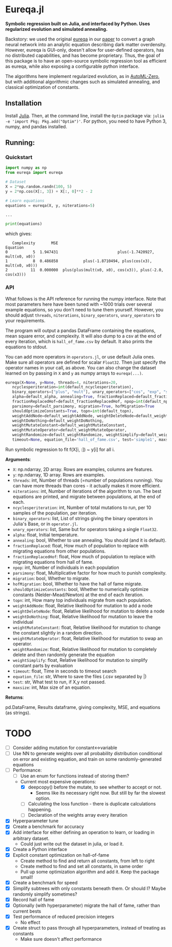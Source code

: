 # Eureqa.jl

**Symbolic regression built on Julia, and interfaced by Python.
Uses regularized evolution and simulated annealing.**

Backstory: we used the original
[eureqa](https://www.creativemachineslab.com/eureqa.html)
in our [paper](https://arxiv.org/abs/2006.11287) to
convert a graph neural network into
an analytic equation describing dark matter overdensity. However,
eureqa is GUI-only, doesn't allow for user-defined
operators, has no distributed capabilities,
and has become proprietary. Thus, the goal
of this package is to have an open-source symbolic regression tool
as efficient as eureqa, while also exposing a configurable
python interface.

The algorithms here implement regularized evolution, as in
[AutoML-Zero](https://arxiv.org/abs/2003.03384),
but with additional algorithmic changes such as simulated
annealing, and classical optimization of constants.


## Installation

Install [Julia](https://julialang.org/downloads/). Then, at the command line,
install the `Optim` package via: `julia -e 'import Pkg; Pkg.add("Optim")'`.
For python, you need to have Python 3, numpy, and pandas installed.

## Running:

### Quickstart

```python
import numpy as np
from eureqa import eureqa

# Dataset
X = 2*np.random.randn(100, 5)
y = 2*np.cos(X[:, 3]) + X[:, 0]**2 - 2

# Learn equations
equations = eureqa(X, y, niterations=5)

...

print(equations)
```

which gives:

```
   Complexity       MSE                                                Equation
0           5  1.947431                          plus(-1.7420927, mult(x0, x0))
1           8  0.486858           plus(-1.8710494, plus(cos(x3), mult(x0, x0)))
2          11  0.000000  plus(plus(mult(x0, x0), cos(x3)), plus(-2.0, cos(x3)))
```

### API

What follows is the API reference for running the numpy interface.
Note that most parameters here
have been tuned with ~1000 trials over several example
equations, so you don't need to tune them yourself.
However, you should adjust `threads`, `niterations`,
`binary_operators`, `unary_operators` to your requirements.

The program will output a pandas DataFrame containing the equations,
mean square error, and complexity. It will also dump to a csv
at the end of every iteration,
which is `hall_of_fame.csv` by default. It also prints the
equations to stdout.

You can add more operators in `operators.jl`, or use default
Julia ones. Make sure all operators are defined for scalar `Float32`.
Then just specify the operator names in your call, as above.
You can also change the dataset learned on by passing in `X` and `y` as
numpy arrays to `eureqa(...)`.

```python
eureqa(X=None, y=None, threads=4, niterations=20,
   ncyclesperiteration=int(default_ncyclesperiteration),
   binary_operators=["plus", "mult"], unary_operators=["cos", "exp", "sin"],
   alpha=default_alpha, annealing=True, fractionReplaced=default_fractionReplaced,
   fractionReplacedHof=default_fractionReplacedHof, npop=int(default_npop),
   parsimony=default_parsimony, migration=True, hofMigration=True
   shouldOptimizeConstants=True, topn=int(default_topn),
   weightAddNode=default_weightAddNode, weightDeleteNode=default_weightDeleteNode,
   weightDoNothing=default_weightDoNothing,
   weightMutateConstant=default_weightMutateConstant,
   weightMutateOperator=default_weightMutateOperator,
   weightRandomize=default_weightRandomize, weightSimplify=default_weightSimplify,
   timeout=None, equation_file='hall_of_fame.csv', test='simple1', maxsize=20)
```

Run symbolic regression to fit f(X[i, :]) ~ y[i] for all i.

**Arguments**:

- `X`: np.ndarray, 2D array. Rows are examples, columns are features.
- `y`: np.ndarray, 1D array. Rows are examples.
- `threads`: int, Number of threads (=number of populations running).
You can have more threads than cores - it actually makes it more
efficient.
- `niterations`: int, Number of iterations of the algorithm to run. The best
equations are printed, and migrate between populations, at the
end of each.
- `ncyclesperiteration`: int, Number of total mutations to run, per 10
samples of the population, per iteration.
- `binary_operators`: list, List of strings giving the binary operators
in Julia's Base, or in `operator.jl`.
- `unary_operators`: list, Same but for operators taking a single `Float32`.
- `alpha`: float, Initial temperature.
- `annealing`: bool, Whether to use annealing. You should (and it is default).
- `fractionReplaced`: float, How much of population to replace with migrating
equations from other populations.
- `fractionReplacedHof`: float, How much of population to replace with migrating
equations from hall of fame.
- `npop`: int, Number of individuals in each population
- `parsimony`: float, Multiplicative factor for how much to punish complexity.
- `migration`: bool, Whether to migrate.
- `hofMigration`: bool, Whether to have the hall of fame migrate.
- `shouldOptimizeConstants`: bool, Whether to numerically optimize
constants (Nelder-Mead/Newton) at the end of each iteration.
- `topn`: int, How many top individuals migrate from each population.
- `weightAddNode`: float, Relative likelihood for mutation to add a node
- `weightDeleteNode`: float, Relative likelihood for mutation to delete a node
- `weightDoNothing`: float, Relative likelihood for mutation to leave the individual
- `weightMutateConstant`: float, Relative likelihood for mutation to change
the constant slightly in a random direction.
- `weightMutateOperator`: float, Relative likelihood for mutation to swap
an operator.
- `weightRandomize`: float, Relative likelihood for mutation to completely
delete and then randomly generate the equation
- `weightSimplify`: float, Relative likelihood for mutation to simplify
constant parts by evaluation
- `timeout`: float, Time in seconds to timeout search
- `equation_file`: str, Where to save the files (.csv separated by |)
- `test`: str, What test to run, if X,y not passed.
- `maxsize`: int, Max size of an equation.

**Returns**:

pd.DataFrame, Results dataframe, giving complexity, MSE, and equations
(as strings).


# TODO

- [ ] Consider adding mutation for constant<->variable
- [ ] Use NN to generate weights over all probability distribution conditional on error and existing equation, and train on some randomly-generated equations
- [ ] Performance:
    - [ ] Use an enum for functions instead of storing them?
    - Current most expensive operations:
        - [x] deepcopy() before the mutate, to see whether to accept or not.
            - Seems like its necessary right now. But still by far the slowest option.
        - [ ] Calculating the loss function - there is duplicate calculations happening.
        - [ ] Declaration of the weights array every iteration
- [x] Hyperparameter tune
- [x] Create a benchmark for accuracy
- [x] Add interface for either defining an operation to learn, or loading in arbitrary dataset.
    - Could just write out the dataset in julia, or load it.
- [x] Create a Python interface
- [x] Explicit constant optimization on hall-of-fame
    - Create method to find and return all constants, from left to right
    - Create method to find and set all constants, in same order
    - Pull up some optimization algorithm and add it. Keep the package small!
- [x] Create a benchmark for speed
- [x] Simplify subtrees with only constants beneath them. Or should I? Maybe randomly simplify sometimes?
- [x] Record hall of fame
- [x] Optionally (with hyperparameter) migrate the hall of fame, rather than current bests
- [x] Test performance of reduced precision integers
    - No effect
- [x] Create struct to pass through all hyperparameters, instead of treating as constants
    - Make sure doesn't affect performance
